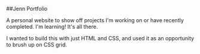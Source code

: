 ##Jenn Portfolio

A personal website to show off projects I'm working on or have recently completed. I'm learning! It's all there. 


I wanted to build this with just HTML and CSS, and used it as an opportunity to brush up on CSS grid.

